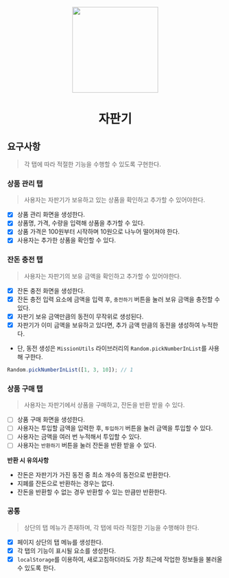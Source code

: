 <p align="middle" >
  <img width="200px;" src="https://github.com/woowacourse/javascript-vendingmachine-precourse/blob/main/images/beverage_icon.png?raw=true"/>
</p>
<h1 align="middle">자판기</h1>

## 요구사항
> 각 탭에 따라 적절한 기능을 수행할 수 있도록 구현한다.

### 상품 관리 탭
> 사용자는 자판기가 보유하고 있는 상품을 확인하고 추가할 수 있어야한다.

- [x] 상품 관리 화면을 생성한다.
- [x] 상품명, 가격, 수량을 입력해 상품을 추가할 수 있다.
- [x] 상품 가격은 100원부터 시작하며 10원으로 나누어 떨어져야 한다.
- [x] 사용자는 추가한 상품을 확인할 수 있다.

### 잔돈 충전 탭
> 사용자는 자판기의 보유 금액을 확인하고 추가할 수 있어야한다.

- [x] 잔돈 충전 화면을 생성한다.
- [x] 잔돈 충전 입력 요소에 금액을 입력 후, `충전하기` 버튼을 눌러 보유 금액을 충전할 수 있다.
- [x] 자판기 보유 금액만큼의 동전이 무작위로 생성된다.
- [x] 자판기가 이미 금액을 보유하고 있다면, 추가 금액 만큼의 동전을 생성하여 누적한다.

- 단, 동전 생성은 `MissionUtils` 라이브러리의 `Random.pickNumberInList`를 사용해 구한다.
```js
Random.pickNumberInList([1, 3, 10]); // 1
```

### 상품 구매 탭
> 사용자는 자판기에서 상품을 구매하고, 잔돈을 반환 받을 수 있다.

- [ ] 상품 구매 화면을 생성한다.
- [ ] 사용자는 투입할 금액을 입력한 후, `투입하기` 버튼을 눌러 금액을 투입할 수 있다.
- [ ] 사용자는 금액을 여러 번 누적해서 투입할 수 있다.
- [ ] 사용자는 `반환하기` 버튼을 눌러 잔돈을 반환 받을 수 있다.

**반환 시 유의사항**
- 잔돈은 자판기가 가진 동전 중 최소 개수의 동전으로 반환한다.
- 지폐를 잔돈으로 반환하는 경우는 없다.
- 잔돈을 반환할 수 없는 경우 반환할 수 있는 만큼만 반환한다.

### 공통
> 상단의 탭 메뉴가 존재하며, 각 탭에 따라 적절한 기능을 수행해야 한다.

- [x] 페이지 상단의 탭 메뉴를 생성한다.
- [x] 각 탭의 기능이 표시될 요소를 생성한다.
- [x] `localStorage`를 이용하여, 새로고침하더라도 가장 최근에 작업한 정보들을 불러올 수 있도록 한다.
